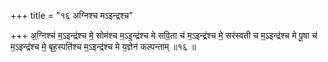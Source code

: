 +++
title = "१६ अग्निश्च मऽइन्द्रश्च"

+++
अ॒ग्निश्च॑ म॒ऽइन्द्र॑श्च मे॒ सोम॑श्च म॒ऽइ॒न्द्र॑श्च मे सवि॒ता च॑ म॒ऽइन्द्र॑श्च मे॒ सर॑स्वती च म॒ऽइन्द्र॑श्च मे पू॒षा च॑ म॒ऽइन्द्र॑श्च मे॒ बृह॒स्पति॑श्च म॒ऽइन्द्र॑श्च मे य॒ज्ञेन॑ कल्पन्ताम् ॥१६ ॥